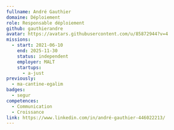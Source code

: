 ```yaml
---
fullname: André Gauthier
domaine: Déploiement
role: Responsable déploiement
github: gauthierandre
avatar: https://avatars.githubusercontent.com/u/85872944?v=4
missions:
  - start: 2021-06-10
    end: 2025-11-30
    status: independent
    employer: MALT
    startups:
      - a-just
previously:
  - ma-cantine-egalim
badges:
  - segur
competences:
  - Communication
  - Croissance
link: https://www.linkedin.com/in/andré-gauthier-446022213/
---
```

